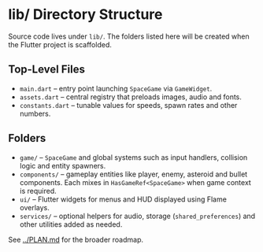 # lib/ Directory Structure

Source code lives under `lib/`. The folders listed here will be created when
the Flutter project is scaffolded.

## Top-Level Files

- `main.dart` – entry point launching `SpaceGame` via `GameWidget`.
- `assets.dart` – central registry that preloads images, audio and fonts.
- `constants.dart` – tunable values for speeds, spawn rates and other numbers.

## Folders

- `game/` – `SpaceGame` and global systems such as input handlers,
  collision logic and entity spawners.
- `components/` – gameplay entities like player, enemy, asteroid and bullet
  components. Each mixes in `HasGameRef<SpaceGame>` when game context is
  required.
- `ui/` – Flutter widgets for menus and HUD displayed using Flame overlays.
- `services/` – optional helpers for audio, storage (`shared_preferences`) and
  other utilities added as needed.

See [../PLAN.md](../PLAN.md) for the broader roadmap.
